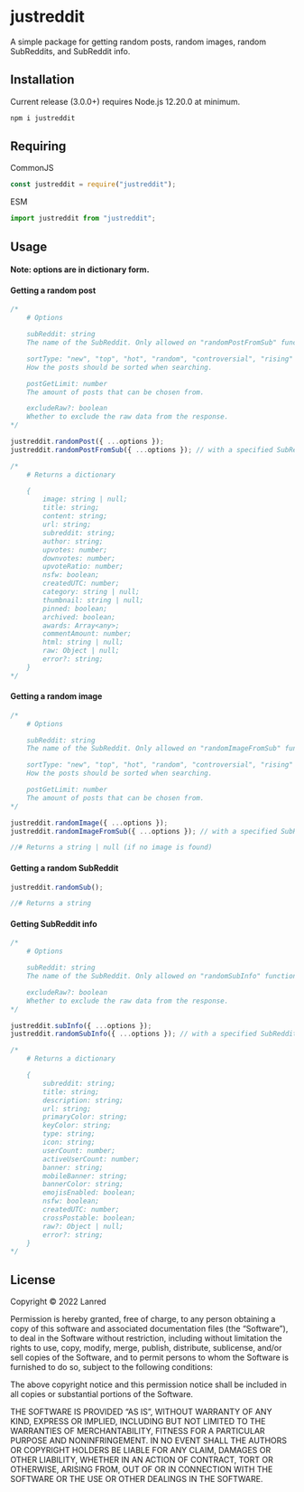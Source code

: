 
# justreddit

A simple package for getting random posts, random images, random SubReddits, and SubReddit info.


## Installation

Current release (3.0.0+) requires Node.js 12.20.0 at minimum.
```sh
npm i justreddit
```

## Requiring
CommonJS
```js
const justreddit = require("justreddit");
```

ESM
```js
import justreddit from "justreddit";
```

## Usage
#### Note: options are in dictionary form.

#### Getting a random post
```js
/*
    # Options

    subReddit: string
    The name of the SubReddit. Only allowed on "randomPostFromSub" function.

    sortType: "new", "top", "hot", "random", "controversial", "rising"
    How the posts should be sorted when searching.

    postGetLimit: number
    The amount of posts that can be chosen from.

    excludeRaw?: boolean
    Whether to exclude the raw data from the response.
*/

justreddit.randomPost({ ...options });
justreddit.randomPostFromSub({ ...options }); // with a specified SubReddit

/*
    # Returns a dictionary

    {
        image: string | null;
        title: string;
        content: string;
        url: string;
        subreddit: string;
        author: string;
        upvotes: number;
        downvotes: number;
        upvoteRatio: number;
        nsfw: boolean;
        createdUTC: number;
        category: string | null;
        thumbnail: string | null;
        pinned: boolean;
        archived: boolean;
        awards: Array<any>;
        commentAmount: number;
        html: string | null;
        raw: Object | null;
        error?: string;
    }
*/
```

#### Getting a random image
```js
/*
    # Options

    subReddit: string
    The name of the SubReddit. Only allowed on "randomImageFromSub" function.

    sortType: "new", "top", "hot", "random", "controversial", "rising"
    How the posts should be sorted when searching.

    postGetLimit: number
    The amount of posts that can be chosen from.
*/

justreddit.randomImage({ ...options });
justreddit.randomImageFromSub({ ...options }); // with a specified SubReddit

//# Returns a string | null (if no image is found)
```

#### Getting a random SubReddit
```js
justreddit.randomSub();

//# Returns a string
```

#### Getting SubReddit info
```js
/*
    # Options

    subReddit: string
    The name of the SubReddit. Only allowed on "randomSubInfo" function.

    excludeRaw?: boolean
    Whether to exclude the raw data from the response.
*/

justreddit.subInfo({ ...options });
justreddit.randomSubInfo({ ...options }); // with a specified SubReddit

/*
    # Returns a dictionary

    {
        subreddit: string;
        title: string;
        description: string;
        url: string;
        primaryColor: string;
        keyColor: string;
        type: string;
        icon: string;
        userCount: number;
        activeUserCount: number;
        banner: string;
        mobileBanner: string;
        bannerColor: string;
        emojisEnabled: boolean;
        nsfw: boolean;
        createdUTC: number;
        crossPostable: boolean;
        raw?: Object | null;
        error?: string;
    }
*/
```

## License

Copyright © 2022 Lanred

Permission is hereby granted, free of charge, to any person obtaining a copy of this software and associated documentation files (the “Software”), to deal in the Software without restriction, including without limitation the rights to use, copy, modify, merge, publish, distribute, sublicense, and/or sell copies of the Software, and to permit persons to whom the Software is furnished to do so, subject to the following conditions:

The above copyright notice and this permission notice shall be included in all copies or substantial portions of the Software.

THE SOFTWARE IS PROVIDED “AS IS”, WITHOUT WARRANTY OF ANY KIND, EXPRESS OR IMPLIED, INCLUDING BUT NOT LIMITED TO THE WARRANTIES OF MERCHANTABILITY, FITNESS FOR A PARTICULAR PURPOSE AND NONINFRINGEMENT. IN NO EVENT SHALL THE AUTHORS OR COPYRIGHT HOLDERS BE LIABLE FOR ANY CLAIM, DAMAGES OR OTHER LIABILITY, WHETHER IN AN ACTION OF CONTRACT, TORT OR OTHERWISE, ARISING FROM, OUT OF OR IN CONNECTION WITH THE SOFTWARE OR THE USE OR OTHER DEALINGS IN THE SOFTWARE.